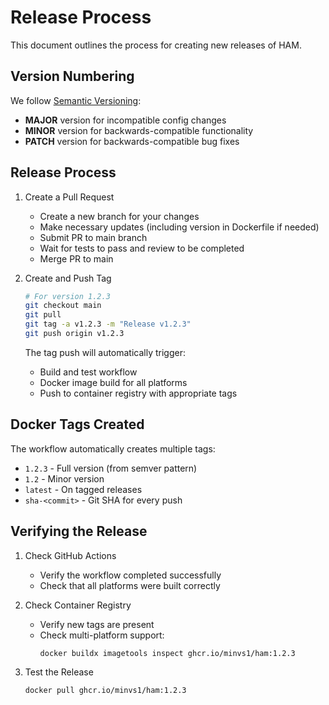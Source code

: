 # Release Process

This document outlines the process for creating new releases of HAM.

## Version Numbering

We follow [Semantic Versioning](https://semver.org/):
- **MAJOR** version for incompatible config changes
- **MINOR** version for backwards-compatible functionality
- **PATCH** version for backwards-compatible bug fixes

## Release Process

1. Create a Pull Request
   - Create a new branch for your changes
   - Make necessary updates (including version in Dockerfile if needed)
   - Submit PR to main branch
   - Wait for tests to pass and review to be completed
   - Merge PR to main

2. Create and Push Tag
   ```bash
   # For version 1.2.3
   git checkout main
   git pull
   git tag -a v1.2.3 -m "Release v1.2.3"
   git push origin v1.2.3
   ```

   The tag push will automatically trigger:
   - Build and test workflow
   - Docker image build for all platforms
   - Push to container registry with appropriate tags

## Docker Tags Created

The workflow automatically creates multiple tags:
- `1.2.3` - Full version (from semver pattern)
- `1.2` - Minor version
- `latest` - On tagged releases
- `sha-<commit>` - Git SHA for every push

## Verifying the Release

1. Check GitHub Actions
   - Verify the workflow completed successfully
   - Check that all platforms were built correctly

2. Check Container Registry
   - Verify new tags are present
   - Check multi-platform support:
     ```bash
     docker buildx imagetools inspect ghcr.io/minvs1/ham:1.2.3
     ```

3. Test the Release
   ```bash
   docker pull ghcr.io/minvs1/ham:1.2.3
   ```
